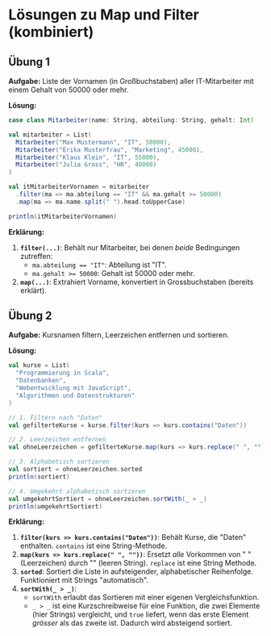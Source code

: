 # Lösungen zu Map und Filter (kombiniert)

## Übung 1

**Aufgabe:** Liste der Vornamen (in Großbuchstaben) aller IT-Mitarbeiter mit einem Gehalt von 50000 oder mehr.

**Lösung:**

```scala
case class Mitarbeiter(name: String, abteilung: String, gehalt: Int)

val mitarbeiter = List(
  Mitarbeiter("Max Mustermann", "IT", 50000),
  Mitarbeiter("Erika Musterfrau", "Marketing", 45000),
  Mitarbeiter("Klaus Klein", "IT", 55000),
  Mitarbeiter("Julia Gross", "HR", 40000)
)

val itMitarbeiterVornamen = mitarbeiter
  .filter(ma => ma.abteilung == "IT" && ma.gehalt >= 50000)
  .map(ma => ma.name.split(" ").head.toUpperCase)

println(itMitarbeiterVornamen)
```

**Erklärung:**

1.  **`filter(...)`**: Behält nur Mitarbeiter, bei denen *beide* Bedingungen zutreffen:
    *   `ma.abteilung == "IT"`: Abteilung ist "IT".
    *   `ma.gehalt >= 50000`: Gehalt ist 50000 oder mehr.
2. **`map(...)`**: Extrahiert Vorname, konvertiert in Grossbuchstaben (bereits erklärt).

## Übung 2

**Aufgabe:** Kursnamen filtern, Leerzeichen entfernen und sortieren.

**Lösung:**

```scala
val kurse = List(
  "Programmierung in Scala",
  "Datenbanken",
  "Webentwicklung mit JavaScript",
  "Algorithmen und Datenstrukturen"
)

// 1. Filtern nach "Daten"
val gefilterteKurse = kurse.filter(kurs => kurs.contains("Daten"))

// 2. Leerzeichen entfernen
val ohneLeerzeichen = gefilterteKurse.map(kurs => kurs.replace(" ", ""))

// 3. Alphabetisch sortieren
val sortiert = ohneLeerzeichen.sorted
println(sortiert)

// 4. Umgekehrt alphabetisch sortieren
val umgekehrtSortiert = ohneLeerzeichen.sortWith(_ > _)
println(umgekehrtSortiert)
```

**Erklärung:**

1.  **`filter(kurs => kurs.contains("Daten"))`**:  Behält Kurse, die "Daten" enthalten.  `contains` ist eine String-Methode.
2.  **`map(kurs => kurs.replace(" ", ""))`**: Ersetzt *alle* Vorkommen von " " (Leerzeichen) durch "" (leeren String). `replace` ist eine String Methode.
3. **`sorted`**: Sortiert die Liste in aufsteigender, alphabetischer Reihenfolge. Funktioniert mit Strings "automatisch".
4. **`sortWith(_ > _)`**:
    *   `sortWith` erlaubt das Sortieren mit einer eigenen Vergleichsfunktion.
    *  `_ > _` ist eine Kurzschreibweise für eine Funktion, die zwei Elemente (hier Strings) vergleicht, und `true` liefert, wenn das erste Element *grösser* als das zweite ist.  Dadurch wird absteigend sortiert.
